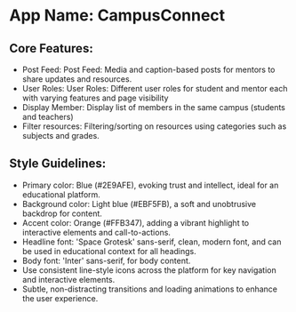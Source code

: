 # **App Name**: CampusConnect

## Core Features:

- Post Feed: Post Feed: Media and caption-based posts for mentors to share updates and resources.
- User Roles: User Roles: Different user roles for student and mentor each with varying features and page visibility
- Display Member: Display list of members in the same campus (students and teachers)
- Filter resources: Filtering/sorting on resources using categories such as subjects and grades.

## Style Guidelines:

- Primary color: Blue (#2E9AFE), evoking trust and intellect, ideal for an educational platform.
- Background color: Light blue (#EBF5FB), a soft and unobtrusive backdrop for content.
- Accent color: Orange (#FFB347), adding a vibrant highlight to interactive elements and call-to-actions.
- Headline font: 'Space Grotesk' sans-serif, clean, modern font, and can be used in educational context for all headings.
- Body font: 'Inter' sans-serif, for body content.
- Use consistent line-style icons across the platform for key navigation and interactive elements.
- Subtle, non-distracting transitions and loading animations to enhance the user experience.